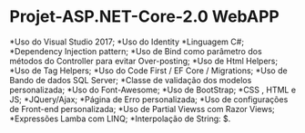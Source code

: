 
# Projet-ASP.NET-Core-2.0 WebAPP #

*Uso do Visual Studio 2017;
*Uso do Identity
*Linguagem C#;
*Dependency Injection pattern;
*Uso de Bind como parâmetro dos métodos do Controller para evitar Over-posting;
*Uso de Html Helpers;
*Uso de Tag Helpers;
*Uso do Code First / EF Core / Migrations;
*Uso de Bando de dados SQL Server;
*Classe de validação dos modelos personalizada;
*Uso do Font-Awesome;
*Uso de BootStrap;
*CSS , HTML e JS;
*JQuery/Ajax;
*Página de Erro personalizada;
*Uso de configurações de Front-end personalizada;
*Uso de Partial Viewss com Razor Views;
*Expressões Lamba com LINQ;
*Interpolação de String: $.
